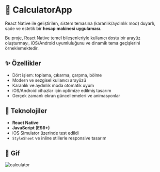 # 📱 CalculatorApp

React Native ile geliştirilen, sistem temasına (karanlık/aydınlık mod) duyarlı, sade ve estetik bir **hesap makinesi uygulaması**.

Bu proje, React Native temel bileşenleriyle kullanıcı dostu bir arayüz oluşturmayı, iOS/Android uyumluluğunu ve dinamik tema geçişlerini örneklemektedir.

## ✨ Özellikler

- Dört işlem: toplama, çıkarma, çarpma, bölme
- Modern ve sezgisel kullanıcı arayüzü
- Karanlık ve aydınlık moda otomatik uyum
- iOS/Android cihazlar için optimize edilmiş tasarım
- Gerçek zamanlı ekran güncellemeleri ve animasyonlar

## 🔧 Teknolojiler

- **React Native** 
- **JavaScript (ES6+)**
- iOS Simulator üzerinde test edildi
- `StyleSheet` ve inline stillerle responsive tasarım

## 🎥 Gif
![calculator](https://github.com/user-attachments/assets/3274e44a-25e5-4d0e-b7c7-11a93375a2f6)


